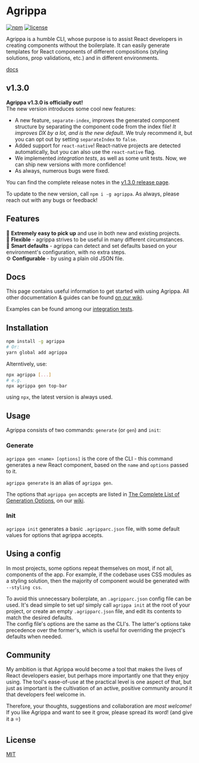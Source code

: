 # Agrippa
[![npm](https://img.shields.io/npm/v/agrippa?logo=npm&color=CB3837)](https://www.npmjs.com/package/agrippa)
[![license](https://img.shields.io/github/license/nitzanhen/agrippa?color=yellow)](https://choosealicense.com/licenses/mit/)

Agrippa is a humble CLI, whose purpose is to assist React developers in creating components without the boilerplate.
It can easily generate templates for React components of different compositions (styling solutions, prop validations, etc.) and in different environments. 

[docs](https://github.com/NitzanHen/agrippa/wiki)

## v1.3.0

**Agrippa v1.3.0 is officially out!** <br/>
The new version introduces some cool new features:
- A new feature, `separate-index`, improves the generated component structure by separating the component code from the index file! 
  *It improves DX by a lot, and is the new default*. We truly recommend it, but you can opt out by setting `separateIndex` to `false`.
- Added support for `react-native`! React-native projects are detected automatically, but you can also use the `react-native` flag.
- We implemented *integration tests*, as well as some unit tests. Now, we can ship new versions with more confidence!
- As always, numerous bugs were fixed.

You can find the complete release notes in the [v1.3.0 release page](https://github.com/NitzanHen/agrippa/releases/tag/v1.3.0).

To update to the new version, call `npm i -g agrippa`. 
As always, please reach out with any bugs or feedback!

## Features
🚀 **Extremely easy to pick up** and use in both new and existing projects.<br/>
🐙 **Flexible** - agrippa strives to be useful in many different circumstances.<br/>
🧠 **Smart defaults** - agrippa can detect and set defaults based on your environment's configuration, with no extra steps. <br/>
⚙️ **Configurable** - by using a plain old JSON file.

## Docs 

This page contains useful information to get started with using Agrippa. 
All other documentation & guides can be found [on our wiki](https://github.com/NitzanHen/agrippa/wiki).

Examples can be found among our [integration tests](https://github.com/NitzanHen/agrippa/tree/main/test/integration).

## Installation

```bash
npm install -g agrippa
# Or:
yarn global add agrippa
```

Alterntively, use:
```bash
npx agrippa [...]
# e.g.
npx agrippa gen top-bar 
```
using `npx`, the latest version is always used.

## Usage

Agrippa consists of two commands: `generate` (or `gen`) and `init`:

### Generate
`agrippa gen <name> [options]` is the core of the CLI - this command generates a new React component, based on the `name` and `options` passed to it.

`agrippa generate` is an alias of `agrippa gen`.

The options that `agrippa gen` accepts are listed in [The Complete List of Generation Options](https://github.com/NitzanHen/agrippa/wiki/The-Complete-List-of-Generation-Options), on our [wiki](https://github.com/NitzanHen/agrippa/wiki).

### Init
`agrippa init` generates a basic `.agripparc.json` file, with some default values for options that agrippa accepts.  

## Using a config
In most projects, some options repeat themselves on most, if not all, components of the app. For example, if the codebase uses CSS modules as a styling solution, then the majority of component would be generated with `--styling css`. 

To avoid this unnecessary boilerplate, an `.agripparc.json` config file can be used. It's dead simple to set up! simply call `agrippa init` at the root of your project, or create an empty `.agripparc.json` file, and edit its contents to match the desired defaults. <br/>
The config file's options are the same as the CLI's. The latter's options take precedence over the former's, which is useful for overriding the project's defaults when needed.

## Community

My ambition is that Agrippa would become a tool that makes the lives of React developers easier, but perhaps more importantly one that they enjoy using. The tool's ease-of-use at the practical level is one aspect of that, but just as important is the cultivation of an active, positive community around it that developers feel welcome in.

Therefore, your thoughts, suggestions and collaboration are *most welcome!* <br/>
If you like Agrippa and want to see it grow, please spread its word! (and give it a ⭐)

## License
[MIT](https://choosealicense.com/licenses/mit/)
